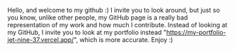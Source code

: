 Hello, and welcome to my github :)
I invite you to look around, but just so you know, unlike other people, my GitHub page is a really bad representation of my work and how much I contribute.
Instead of looking at my GitHub, I invite you to look at my portfolio instead "https://my-portfolio-jet-nine-37.vercel.app/", which is more accurate.
Enjoy :)
